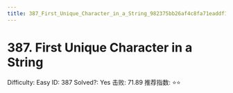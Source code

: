 ```yaml
---
title: 387_First_Unique_Character_in_a_String_982375bb26af4c8fa71eaddf1a5f41f4
---
```


# 387. First Unique Character in a String

Difficulty: Easy
ID: 387
Solved?: Yes
击败: 71.89
推荐指数: ⭐⭐